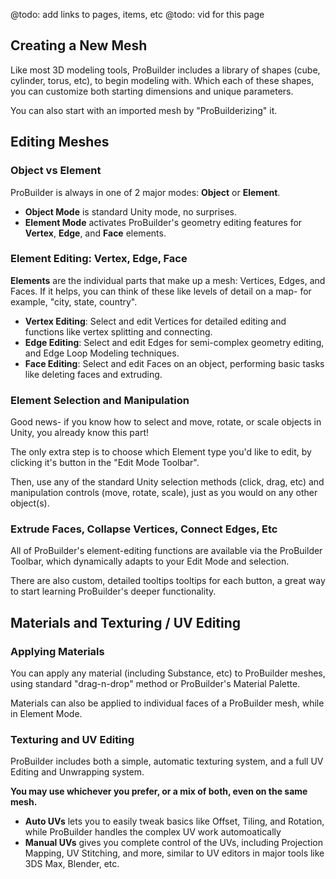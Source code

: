 @todo: add links to pages, items, etc
@todo: vid for this page

## Creating a New Mesh

Like most 3D modeling tools, ProBuilder includes a library of shapes (cube, cylinder, torus, etc), to begin modeling with. Which each of these shapes, you can customize both starting dimensions and unique parameters.

You can also start with an imported mesh by "ProBuilderizing" it.

## Editing Meshes

### Object vs Element

ProBuilder is always in one of 2 major modes: **Object** or **Element**.

* **Object Mode** is standard Unity mode, no surprises.
* **Element Mode** activates ProBuilder's geometry editing features for **Vertex**, **Edge**, and **Face** elements. 

### Element Editing: Vertex, Edge, Face

**Elements** are the individual parts that make up a mesh: Vertices, Edges, and Faces. If it helps, you can think of these like levels of detail on a map- for example, "city, state, country".

* **Vertex Editing**: Select and edit Vertices for detailed editing and functions like vertex splitting and connecting.
* **Edge Editing**: Select and edit Edges for semi-complex geometry editing, and Edge Loop Modeling techniques.
* **Face Editing**: Select and edit Faces on an object, performing basic tasks like deleting faces and extruding.

### Element Selection and Manipulation

Good news- if you know how to select and move, rotate, or scale objects in Unity, you already know this part!

The only extra step is to choose which Element type you'd like to edit, by clicking it's button in the "Edit Mode Toolbar".

Then, use any of the standard Unity selection methods (click, drag, etc) and manipulation controls (move, rotate, scale), just as you would on any other object(s).

### Extrude Faces, Collapse Vertices, Connect Edges, Etc

All of ProBuilder's element-editing functions are available via the ProBuilder Toolbar, which dynamically adapts to your Edit Mode and selection.

There are also custom, detailed tooltips tooltips for each button, a great way to start learning ProBuilder's deeper functionality.

## Materials and Texturing / UV Editing

### Applying Materials

You can apply any material (including Substance, etc) to ProBuilder meshes, using standard "drag-n-drop" method or ProBuilder's Material Palette.

Materials can also be applied to individual faces of a ProBuilder mesh, while in Element Mode.

### Texturing and UV Editing

ProBuilder includes both a simple, automatic texturing system, and a full UV Editing and Unwrapping system.

**You may use whichever you prefer, or a mix of both, even on the same mesh.**

* **Auto UVs** lets you to easily tweak basics like Offset, Tiling, and Rotation, while ProBuilder handles the complex UV work automoatically
* **Manual UVs** gives you complete control of the UVs, including Projection Mapping, UV Stitching, and more, similar to UV editors in major tools like 3DS Max, Blender, etc.   



